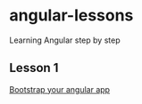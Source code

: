 # angular-lessons
Learning Angular step by step

## Lesson 1

[Bootstrap your angular app](https://github.com/AngularStudyGroup/angular-lessons/tree/master/lessons/01-bootstrap-angular.md)
